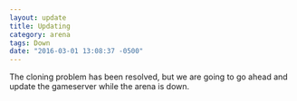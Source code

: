 ```yaml
---
layout: update
title: Updating
category: arena
tags: Down
date: "2016-03-01 13:08:37 -0500"
---
```


The cloning problem has been resolved, but we are going to go ahead and update the gameserver while the arena is down.
